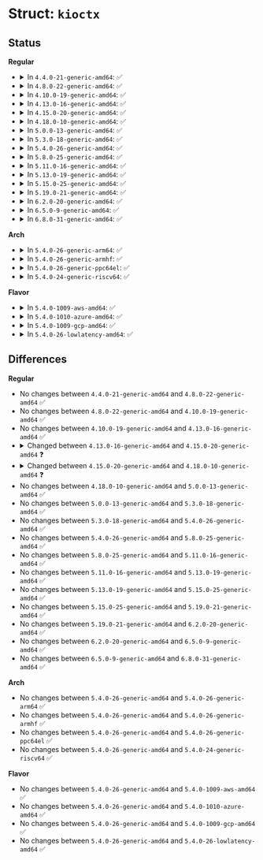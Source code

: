# Struct: <code>kioctx</code>

## Status
<b>Regular</b>
<ul>
<li>
<details>
<summary>In <code>4.4.0-21-generic-amd64</code>: ✅</summary>

```c
struct kioctx {
    struct percpu_ref users;
    atomic_t dead;
    struct percpu_ref reqs;
    long unsigned int user_id;
    struct kioctx_cpu * cpu;
    unsigned int req_batch;
    unsigned int max_reqs;
    unsigned int nr_events;
    long unsigned int mmap_base;
    long unsigned int mmap_size;
    struct page * * ring_pages;
    long int nr_pages;
    struct work_struct free_work;
    struct ctx_rq_wait * rq_wait;
    atomic_t reqs_available;
    spinlock_t ctx_lock;
    struct list_head active_reqs;
    struct mutex ring_lock;
    wait_queue_head_t wait;
    unsigned int tail;
    unsigned int completed_events;
    spinlock_t completion_lock;
    struct page *[8] internal_pages;
    struct file * aio_ring_file;
    unsigned int id;
}
```
</details>
</li>
<li>
<details>
<summary>In <code>4.8.0-22-generic-amd64</code>: ✅</summary>

```c
struct kioctx {
    struct percpu_ref users;
    atomic_t dead;
    struct percpu_ref reqs;
    long unsigned int user_id;
    struct kioctx_cpu * cpu;
    unsigned int req_batch;
    unsigned int max_reqs;
    unsigned int nr_events;
    long unsigned int mmap_base;
    long unsigned int mmap_size;
    struct page * * ring_pages;
    long int nr_pages;
    struct work_struct free_work;
    struct ctx_rq_wait * rq_wait;
    atomic_t reqs_available;
    spinlock_t ctx_lock;
    struct list_head active_reqs;
    struct mutex ring_lock;
    wait_queue_head_t wait;
    unsigned int tail;
    unsigned int completed_events;
    spinlock_t completion_lock;
    struct page *[8] internal_pages;
    struct file * aio_ring_file;
    unsigned int id;
}
```
</details>
</li>
<li>
<details>
<summary>In <code>4.10.0-19-generic-amd64</code>: ✅</summary>

```c
struct kioctx {
    struct percpu_ref users;
    atomic_t dead;
    struct percpu_ref reqs;
    long unsigned int user_id;
    struct kioctx_cpu * cpu;
    unsigned int req_batch;
    unsigned int max_reqs;
    unsigned int nr_events;
    long unsigned int mmap_base;
    long unsigned int mmap_size;
    struct page * * ring_pages;
    long int nr_pages;
    struct work_struct free_work;
    struct ctx_rq_wait * rq_wait;
    atomic_t reqs_available;
    spinlock_t ctx_lock;
    struct list_head active_reqs;
    struct mutex ring_lock;
    wait_queue_head_t wait;
    unsigned int tail;
    unsigned int completed_events;
    spinlock_t completion_lock;
    struct page *[8] internal_pages;
    struct file * aio_ring_file;
    unsigned int id;
}
```
</details>
</li>
<li>
<details>
<summary>In <code>4.13.0-16-generic-amd64</code>: ✅</summary>

```c
struct kioctx {
    struct percpu_ref users;
    atomic_t dead;
    struct percpu_ref reqs;
    long unsigned int user_id;
    struct kioctx_cpu * cpu;
    unsigned int req_batch;
    unsigned int max_reqs;
    unsigned int nr_events;
    long unsigned int mmap_base;
    long unsigned int mmap_size;
    struct page * * ring_pages;
    long int nr_pages;
    struct work_struct free_work;
    struct ctx_rq_wait * rq_wait;
    atomic_t reqs_available;
    spinlock_t ctx_lock;
    struct list_head active_reqs;
    struct mutex ring_lock;
    wait_queue_head_t wait;
    unsigned int tail;
    unsigned int completed_events;
    spinlock_t completion_lock;
    struct page *[8] internal_pages;
    struct file * aio_ring_file;
    unsigned int id;
}
```
</details>
</li>
<li>
<details>
<summary>In <code>4.15.0-20-generic-amd64</code>: ✅</summary>

```c
struct kioctx {
    struct percpu_ref users;
    atomic_t dead;
    struct percpu_ref reqs;
    long unsigned int user_id;
    struct kioctx_cpu * cpu;
    unsigned int req_batch;
    unsigned int max_reqs;
    unsigned int nr_events;
    long unsigned int mmap_base;
    long unsigned int mmap_size;
    struct page * * ring_pages;
    long int nr_pages;
    struct callback_head free_rcu;
    struct work_struct free_work;
    struct ctx_rq_wait * rq_wait;
    atomic_t reqs_available;
    spinlock_t ctx_lock;
    struct list_head active_reqs;
    struct mutex ring_lock;
    wait_queue_head_t wait;
    unsigned int tail;
    unsigned int completed_events;
    spinlock_t completion_lock;
    struct page *[8] internal_pages;
    struct file * aio_ring_file;
    unsigned int id;
}
```
</details>
</li>
<li>
<details>
<summary>In <code>4.18.0-10-generic-amd64</code>: ✅</summary>

```c
struct kioctx {
    struct percpu_ref users;
    atomic_t dead;
    struct percpu_ref reqs;
    long unsigned int user_id;
    struct kioctx_cpu * cpu;
    unsigned int req_batch;
    unsigned int max_reqs;
    unsigned int nr_events;
    long unsigned int mmap_base;
    long unsigned int mmap_size;
    struct page * * ring_pages;
    long int nr_pages;
    struct rcu_work free_rwork;
    struct ctx_rq_wait * rq_wait;
    atomic_t reqs_available;
    spinlock_t ctx_lock;
    struct list_head active_reqs;
    struct mutex ring_lock;
    wait_queue_head_t wait;
    unsigned int tail;
    unsigned int completed_events;
    spinlock_t completion_lock;
    struct page *[8] internal_pages;
    struct file * aio_ring_file;
    unsigned int id;
}
```
</details>
</li>
<li>
<details>
<summary>In <code>5.0.0-13-generic-amd64</code>: ✅</summary>

```c
struct kioctx {
    struct percpu_ref users;
    atomic_t dead;
    struct percpu_ref reqs;
    long unsigned int user_id;
    struct kioctx_cpu * cpu;
    unsigned int req_batch;
    unsigned int max_reqs;
    unsigned int nr_events;
    long unsigned int mmap_base;
    long unsigned int mmap_size;
    struct page * * ring_pages;
    long int nr_pages;
    struct rcu_work free_rwork;
    struct ctx_rq_wait * rq_wait;
    atomic_t reqs_available;
    spinlock_t ctx_lock;
    struct list_head active_reqs;
    struct mutex ring_lock;
    wait_queue_head_t wait;
    unsigned int tail;
    unsigned int completed_events;
    spinlock_t completion_lock;
    struct page *[8] internal_pages;
    struct file * aio_ring_file;
    unsigned int id;
}
```
</details>
</li>
<li>
<details>
<summary>In <code>5.3.0-18-generic-amd64</code>: ✅</summary>

```c
struct kioctx {
    struct percpu_ref users;
    atomic_t dead;
    struct percpu_ref reqs;
    long unsigned int user_id;
    struct kioctx_cpu * cpu;
    unsigned int req_batch;
    unsigned int max_reqs;
    unsigned int nr_events;
    long unsigned int mmap_base;
    long unsigned int mmap_size;
    struct page * * ring_pages;
    long int nr_pages;
    struct rcu_work free_rwork;
    struct ctx_rq_wait * rq_wait;
    atomic_t reqs_available;
    spinlock_t ctx_lock;
    struct list_head active_reqs;
    struct mutex ring_lock;
    wait_queue_head_t wait;
    unsigned int tail;
    unsigned int completed_events;
    spinlock_t completion_lock;
    struct page *[8] internal_pages;
    struct file * aio_ring_file;
    unsigned int id;
}
```
</details>
</li>
<li>
<details>
<summary>In <code>5.4.0-26-generic-amd64</code>: ✅</summary>

```c
struct kioctx {
    struct percpu_ref users;
    atomic_t dead;
    struct percpu_ref reqs;
    long unsigned int user_id;
    struct kioctx_cpu * cpu;
    unsigned int req_batch;
    unsigned int max_reqs;
    unsigned int nr_events;
    long unsigned int mmap_base;
    long unsigned int mmap_size;
    struct page * * ring_pages;
    long int nr_pages;
    struct rcu_work free_rwork;
    struct ctx_rq_wait * rq_wait;
    atomic_t reqs_available;
    spinlock_t ctx_lock;
    struct list_head active_reqs;
    struct mutex ring_lock;
    wait_queue_head_t wait;
    unsigned int tail;
    unsigned int completed_events;
    spinlock_t completion_lock;
    struct page *[8] internal_pages;
    struct file * aio_ring_file;
    unsigned int id;
}
```
</details>
</li>
<li>
<details>
<summary>In <code>5.8.0-25-generic-amd64</code>: ✅</summary>

```c
struct kioctx {
    struct percpu_ref users;
    atomic_t dead;
    struct percpu_ref reqs;
    long unsigned int user_id;
    struct kioctx_cpu * cpu;
    unsigned int req_batch;
    unsigned int max_reqs;
    unsigned int nr_events;
    long unsigned int mmap_base;
    long unsigned int mmap_size;
    struct page * * ring_pages;
    long int nr_pages;
    struct rcu_work free_rwork;
    struct ctx_rq_wait * rq_wait;
    atomic_t reqs_available;
    spinlock_t ctx_lock;
    struct list_head active_reqs;
    struct mutex ring_lock;
    wait_queue_head_t wait;
    unsigned int tail;
    unsigned int completed_events;
    spinlock_t completion_lock;
    struct page *[8] internal_pages;
    struct file * aio_ring_file;
    unsigned int id;
}
```
</details>
</li>
<li>
<details>
<summary>In <code>5.11.0-16-generic-amd64</code>: ✅</summary>

```c
struct kioctx {
    struct percpu_ref users;
    atomic_t dead;
    struct percpu_ref reqs;
    long unsigned int user_id;
    struct kioctx_cpu * cpu;
    unsigned int req_batch;
    unsigned int max_reqs;
    unsigned int nr_events;
    long unsigned int mmap_base;
    long unsigned int mmap_size;
    struct page * * ring_pages;
    long int nr_pages;
    struct rcu_work free_rwork;
    struct ctx_rq_wait * rq_wait;
    atomic_t reqs_available;
    spinlock_t ctx_lock;
    struct list_head active_reqs;
    struct mutex ring_lock;
    wait_queue_head_t wait;
    unsigned int tail;
    unsigned int completed_events;
    spinlock_t completion_lock;
    struct page *[8] internal_pages;
    struct file * aio_ring_file;
    unsigned int id;
}
```
</details>
</li>
<li>
<details>
<summary>In <code>5.13.0-19-generic-amd64</code>: ✅</summary>

```c
struct kioctx {
    struct percpu_ref users;
    atomic_t dead;
    struct percpu_ref reqs;
    long unsigned int user_id;
    struct kioctx_cpu * cpu;
    unsigned int req_batch;
    unsigned int max_reqs;
    unsigned int nr_events;
    long unsigned int mmap_base;
    long unsigned int mmap_size;
    struct page * * ring_pages;
    long int nr_pages;
    struct rcu_work free_rwork;
    struct ctx_rq_wait * rq_wait;
    atomic_t reqs_available;
    spinlock_t ctx_lock;
    struct list_head active_reqs;
    struct mutex ring_lock;
    wait_queue_head_t wait;
    unsigned int tail;
    unsigned int completed_events;
    spinlock_t completion_lock;
    struct page *[8] internal_pages;
    struct file * aio_ring_file;
    unsigned int id;
}
```
</details>
</li>
<li>
<details>
<summary>In <code>5.15.0-25-generic-amd64</code>: ✅</summary>

```c
struct kioctx {
    struct percpu_ref users;
    atomic_t dead;
    struct percpu_ref reqs;
    long unsigned int user_id;
    struct kioctx_cpu * cpu;
    unsigned int req_batch;
    unsigned int max_reqs;
    unsigned int nr_events;
    long unsigned int mmap_base;
    long unsigned int mmap_size;
    struct page * * ring_pages;
    long int nr_pages;
    struct rcu_work free_rwork;
    struct ctx_rq_wait * rq_wait;
    atomic_t reqs_available;
    spinlock_t ctx_lock;
    struct list_head active_reqs;
    struct mutex ring_lock;
    wait_queue_head_t wait;
    unsigned int tail;
    unsigned int completed_events;
    spinlock_t completion_lock;
    struct page *[8] internal_pages;
    struct file * aio_ring_file;
    unsigned int id;
}
```
</details>
</li>
<li>
<details>
<summary>In <code>5.19.0-21-generic-amd64</code>: ✅</summary>

```c
struct kioctx {
    struct percpu_ref users;
    atomic_t dead;
    struct percpu_ref reqs;
    long unsigned int user_id;
    struct kioctx_cpu * cpu;
    unsigned int req_batch;
    unsigned int max_reqs;
    unsigned int nr_events;
    long unsigned int mmap_base;
    long unsigned int mmap_size;
    struct page * * ring_pages;
    long int nr_pages;
    struct rcu_work free_rwork;
    struct ctx_rq_wait * rq_wait;
    atomic_t reqs_available;
    spinlock_t ctx_lock;
    struct list_head active_reqs;
    struct mutex ring_lock;
    wait_queue_head_t wait;
    unsigned int tail;
    unsigned int completed_events;
    spinlock_t completion_lock;
    struct page *[8] internal_pages;
    struct file * aio_ring_file;
    unsigned int id;
}
```
</details>
</li>
<li>
<details>
<summary>In <code>6.2.0-20-generic-amd64</code>: ✅</summary>

```c
struct kioctx {
    struct percpu_ref users;
    atomic_t dead;
    struct percpu_ref reqs;
    long unsigned int user_id;
    struct kioctx_cpu * cpu;
    unsigned int req_batch;
    unsigned int max_reqs;
    unsigned int nr_events;
    long unsigned int mmap_base;
    long unsigned int mmap_size;
    struct page * * ring_pages;
    long int nr_pages;
    struct rcu_work free_rwork;
    struct ctx_rq_wait * rq_wait;
    atomic_t reqs_available;
    spinlock_t ctx_lock;
    struct list_head active_reqs;
    struct mutex ring_lock;
    wait_queue_head_t wait;
    unsigned int tail;
    unsigned int completed_events;
    spinlock_t completion_lock;
    struct page *[8] internal_pages;
    struct file * aio_ring_file;
    unsigned int id;
}
```
</details>
</li>
<li>
<details>
<summary>In <code>6.5.0-9-generic-amd64</code>: ✅</summary>

```c
struct kioctx {
    struct percpu_ref users;
    atomic_t dead;
    struct percpu_ref reqs;
    long unsigned int user_id;
    struct kioctx_cpu * cpu;
    unsigned int req_batch;
    unsigned int max_reqs;
    unsigned int nr_events;
    long unsigned int mmap_base;
    long unsigned int mmap_size;
    struct page * * ring_pages;
    long int nr_pages;
    struct rcu_work free_rwork;
    struct ctx_rq_wait * rq_wait;
    atomic_t reqs_available;
    spinlock_t ctx_lock;
    struct list_head active_reqs;
    struct mutex ring_lock;
    wait_queue_head_t wait;
    unsigned int tail;
    unsigned int completed_events;
    spinlock_t completion_lock;
    struct page *[8] internal_pages;
    struct file * aio_ring_file;
    unsigned int id;
}
```
</details>
</li>
<li>
<details>
<summary>In <code>6.8.0-31-generic-amd64</code>: ✅</summary>

```c
struct kioctx {
    struct percpu_ref users;
    atomic_t dead;
    struct percpu_ref reqs;
    long unsigned int user_id;
    struct kioctx_cpu * cpu;
    unsigned int req_batch;
    unsigned int max_reqs;
    unsigned int nr_events;
    long unsigned int mmap_base;
    long unsigned int mmap_size;
    struct page * * ring_pages;
    long int nr_pages;
    struct rcu_work free_rwork;
    struct ctx_rq_wait * rq_wait;
    atomic_t reqs_available;
    spinlock_t ctx_lock;
    struct list_head active_reqs;
    struct mutex ring_lock;
    wait_queue_head_t wait;
    unsigned int tail;
    unsigned int completed_events;
    spinlock_t completion_lock;
    struct page *[8] internal_pages;
    struct file * aio_ring_file;
    unsigned int id;
}
```
</details>
</li>
</ul>
<b>Arch</b>
<ul>
<li>
<details>
<summary>In <code>5.4.0-26-generic-arm64</code>: ✅</summary>

```c
struct kioctx {
    struct percpu_ref users;
    atomic_t dead;
    struct percpu_ref reqs;
    long unsigned int user_id;
    struct kioctx_cpu * cpu;
    unsigned int req_batch;
    unsigned int max_reqs;
    unsigned int nr_events;
    long unsigned int mmap_base;
    long unsigned int mmap_size;
    struct page * * ring_pages;
    long int nr_pages;
    struct rcu_work free_rwork;
    struct ctx_rq_wait * rq_wait;
    atomic_t reqs_available;
    spinlock_t ctx_lock;
    struct list_head active_reqs;
    struct mutex ring_lock;
    wait_queue_head_t wait;
    unsigned int tail;
    unsigned int completed_events;
    spinlock_t completion_lock;
    struct page *[8] internal_pages;
    struct file * aio_ring_file;
    unsigned int id;
}
```
</details>
</li>
<li>
<details>
<summary>In <code>5.4.0-26-generic-armhf</code>: ✅</summary>

```c
struct kioctx {
    struct percpu_ref users;
    atomic_t dead;
    struct percpu_ref reqs;
    long unsigned int user_id;
    struct kioctx_cpu * cpu;
    unsigned int req_batch;
    unsigned int max_reqs;
    unsigned int nr_events;
    long unsigned int mmap_base;
    long unsigned int mmap_size;
    struct page * * ring_pages;
    long int nr_pages;
    struct rcu_work free_rwork;
    struct ctx_rq_wait * rq_wait;
    atomic_t reqs_available;
    spinlock_t ctx_lock;
    struct list_head active_reqs;
    struct mutex ring_lock;
    wait_queue_head_t wait;
    unsigned int tail;
    unsigned int completed_events;
    spinlock_t completion_lock;
    struct page *[8] internal_pages;
    struct file * aio_ring_file;
    unsigned int id;
}
```
</details>
</li>
<li>
<details>
<summary>In <code>5.4.0-26-generic-ppc64el</code>: ✅</summary>

```c
struct kioctx {
    struct percpu_ref users;
    atomic_t dead;
    struct percpu_ref reqs;
    long unsigned int user_id;
    struct kioctx_cpu * cpu;
    unsigned int req_batch;
    unsigned int max_reqs;
    unsigned int nr_events;
    long unsigned int mmap_base;
    long unsigned int mmap_size;
    struct page * * ring_pages;
    long int nr_pages;
    struct rcu_work free_rwork;
    struct ctx_rq_wait * rq_wait;
    atomic_t reqs_available;
    spinlock_t ctx_lock;
    struct list_head active_reqs;
    struct mutex ring_lock;
    wait_queue_head_t wait;
    unsigned int tail;
    unsigned int completed_events;
    spinlock_t completion_lock;
    struct page *[8] internal_pages;
    struct file * aio_ring_file;
    unsigned int id;
}
```
</details>
</li>
<li>
<details>
<summary>In <code>5.4.0-24-generic-riscv64</code>: ✅</summary>

```c
struct kioctx {
    struct percpu_ref users;
    atomic_t dead;
    struct percpu_ref reqs;
    long unsigned int user_id;
    struct kioctx_cpu * cpu;
    unsigned int req_batch;
    unsigned int max_reqs;
    unsigned int nr_events;
    long unsigned int mmap_base;
    long unsigned int mmap_size;
    struct page * * ring_pages;
    long int nr_pages;
    struct rcu_work free_rwork;
    struct ctx_rq_wait * rq_wait;
    atomic_t reqs_available;
    spinlock_t ctx_lock;
    struct list_head active_reqs;
    struct mutex ring_lock;
    wait_queue_head_t wait;
    unsigned int tail;
    unsigned int completed_events;
    spinlock_t completion_lock;
    struct page *[8] internal_pages;
    struct file * aio_ring_file;
    unsigned int id;
}
```
</details>
</li>
</ul>
<b>Flavor</b>
<ul>
<li>
<details>
<summary>In <code>5.4.0-1009-aws-amd64</code>: ✅</summary>

```c
struct kioctx {
    struct percpu_ref users;
    atomic_t dead;
    struct percpu_ref reqs;
    long unsigned int user_id;
    struct kioctx_cpu * cpu;
    unsigned int req_batch;
    unsigned int max_reqs;
    unsigned int nr_events;
    long unsigned int mmap_base;
    long unsigned int mmap_size;
    struct page * * ring_pages;
    long int nr_pages;
    struct rcu_work free_rwork;
    struct ctx_rq_wait * rq_wait;
    atomic_t reqs_available;
    spinlock_t ctx_lock;
    struct list_head active_reqs;
    struct mutex ring_lock;
    wait_queue_head_t wait;
    unsigned int tail;
    unsigned int completed_events;
    spinlock_t completion_lock;
    struct page *[8] internal_pages;
    struct file * aio_ring_file;
    unsigned int id;
}
```
</details>
</li>
<li>
<details>
<summary>In <code>5.4.0-1010-azure-amd64</code>: ✅</summary>

```c
struct kioctx {
    struct percpu_ref users;
    atomic_t dead;
    struct percpu_ref reqs;
    long unsigned int user_id;
    struct kioctx_cpu * cpu;
    unsigned int req_batch;
    unsigned int max_reqs;
    unsigned int nr_events;
    long unsigned int mmap_base;
    long unsigned int mmap_size;
    struct page * * ring_pages;
    long int nr_pages;
    struct rcu_work free_rwork;
    struct ctx_rq_wait * rq_wait;
    atomic_t reqs_available;
    spinlock_t ctx_lock;
    struct list_head active_reqs;
    struct mutex ring_lock;
    wait_queue_head_t wait;
    unsigned int tail;
    unsigned int completed_events;
    spinlock_t completion_lock;
    struct page *[8] internal_pages;
    struct file * aio_ring_file;
    unsigned int id;
}
```
</details>
</li>
<li>
<details>
<summary>In <code>5.4.0-1009-gcp-amd64</code>: ✅</summary>

```c
struct kioctx {
    struct percpu_ref users;
    atomic_t dead;
    struct percpu_ref reqs;
    long unsigned int user_id;
    struct kioctx_cpu * cpu;
    unsigned int req_batch;
    unsigned int max_reqs;
    unsigned int nr_events;
    long unsigned int mmap_base;
    long unsigned int mmap_size;
    struct page * * ring_pages;
    long int nr_pages;
    struct rcu_work free_rwork;
    struct ctx_rq_wait * rq_wait;
    atomic_t reqs_available;
    spinlock_t ctx_lock;
    struct list_head active_reqs;
    struct mutex ring_lock;
    wait_queue_head_t wait;
    unsigned int tail;
    unsigned int completed_events;
    spinlock_t completion_lock;
    struct page *[8] internal_pages;
    struct file * aio_ring_file;
    unsigned int id;
}
```
</details>
</li>
<li>
<details>
<summary>In <code>5.4.0-26-lowlatency-amd64</code>: ✅</summary>

```c
struct kioctx {
    struct percpu_ref users;
    atomic_t dead;
    struct percpu_ref reqs;
    long unsigned int user_id;
    struct kioctx_cpu * cpu;
    unsigned int req_batch;
    unsigned int max_reqs;
    unsigned int nr_events;
    long unsigned int mmap_base;
    long unsigned int mmap_size;
    struct page * * ring_pages;
    long int nr_pages;
    struct rcu_work free_rwork;
    struct ctx_rq_wait * rq_wait;
    atomic_t reqs_available;
    spinlock_t ctx_lock;
    struct list_head active_reqs;
    struct mutex ring_lock;
    wait_queue_head_t wait;
    unsigned int tail;
    unsigned int completed_events;
    spinlock_t completion_lock;
    struct page *[8] internal_pages;
    struct file * aio_ring_file;
    unsigned int id;
}
```
</details>
</li>
</ul>

## Differences
<b>Regular</b>
<ul>
<li>
No changes between <code>4.4.0-21-generic-amd64</code> and <code>4.8.0-22-generic-amd64</code> ✅
</li>
<li>
No changes between <code>4.8.0-22-generic-amd64</code> and <code>4.10.0-19-generic-amd64</code> ✅
</li>
<li>
No changes between <code>4.10.0-19-generic-amd64</code> and <code>4.13.0-16-generic-amd64</code> ✅
</li>
<li>
<details>
<summary>Changed between <code>4.13.0-16-generic-amd64</code> and <code>4.15.0-20-generic-amd64</code> ❓</summary>
<ul>
<li>
<b>Field added. </b>
<code>struct callback_head free_rcu</code>
</li>
</ul>
</details>
</li>
<li>
<details>
<summary>Changed between <code>4.15.0-20-generic-amd64</code> and <code>4.18.0-10-generic-amd64</code> ❓</summary>
<ul>
<li>
<b>Field added. </b>
<code>struct rcu_work free_rwork</code>
</li>
<li>
<b>Field removed. </b>
<code>struct callback_head free_rcu</code>
</li>
<li>
<b>Field removed. </b>
<code>struct work_struct free_work</code>
</li>
</ul>
</details>
</li>
<li>
No changes between <code>4.18.0-10-generic-amd64</code> and <code>5.0.0-13-generic-amd64</code> ✅
</li>
<li>
No changes between <code>5.0.0-13-generic-amd64</code> and <code>5.3.0-18-generic-amd64</code> ✅
</li>
<li>
No changes between <code>5.3.0-18-generic-amd64</code> and <code>5.4.0-26-generic-amd64</code> ✅
</li>
<li>
No changes between <code>5.4.0-26-generic-amd64</code> and <code>5.8.0-25-generic-amd64</code> ✅
</li>
<li>
No changes between <code>5.8.0-25-generic-amd64</code> and <code>5.11.0-16-generic-amd64</code> ✅
</li>
<li>
No changes between <code>5.11.0-16-generic-amd64</code> and <code>5.13.0-19-generic-amd64</code> ✅
</li>
<li>
No changes between <code>5.13.0-19-generic-amd64</code> and <code>5.15.0-25-generic-amd64</code> ✅
</li>
<li>
No changes between <code>5.15.0-25-generic-amd64</code> and <code>5.19.0-21-generic-amd64</code> ✅
</li>
<li>
No changes between <code>5.19.0-21-generic-amd64</code> and <code>6.2.0-20-generic-amd64</code> ✅
</li>
<li>
No changes between <code>6.2.0-20-generic-amd64</code> and <code>6.5.0-9-generic-amd64</code> ✅
</li>
<li>
No changes between <code>6.5.0-9-generic-amd64</code> and <code>6.8.0-31-generic-amd64</code> ✅
</li>
</ul>
<b>Arch</b>
<ul>
<li>
No changes between <code>5.4.0-26-generic-amd64</code> and <code>5.4.0-26-generic-arm64</code> ✅
</li>
<li>
No changes between <code>5.4.0-26-generic-amd64</code> and <code>5.4.0-26-generic-armhf</code> ✅
</li>
<li>
No changes between <code>5.4.0-26-generic-amd64</code> and <code>5.4.0-26-generic-ppc64el</code> ✅
</li>
<li>
No changes between <code>5.4.0-26-generic-amd64</code> and <code>5.4.0-24-generic-riscv64</code> ✅
</li>
</ul>
<b>Flavor</b>
<ul>
<li>
No changes between <code>5.4.0-26-generic-amd64</code> and <code>5.4.0-1009-aws-amd64</code> ✅
</li>
<li>
No changes between <code>5.4.0-26-generic-amd64</code> and <code>5.4.0-1010-azure-amd64</code> ✅
</li>
<li>
No changes between <code>5.4.0-26-generic-amd64</code> and <code>5.4.0-1009-gcp-amd64</code> ✅
</li>
<li>
No changes between <code>5.4.0-26-generic-amd64</code> and <code>5.4.0-26-lowlatency-amd64</code> ✅
</li>
</ul>
